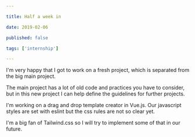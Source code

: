 ```yaml
---

title: Half a week in

date: 2019-02-06

published: false

tags: ['internship']

---
```


I'm very happy that I got to work on a fresh project, which is separated from the big main project.

The main project has a lot of old code and practices you have to consider, but in this new project I can help define the guidelines for further projects.

I'm working on a drag and drop template creator in Vue.js. Our javascript styles are set with eslint but the css rules are not so clear yet.

I'm a big fan of Tailwind.css so I will try to implement some of that in our future.
